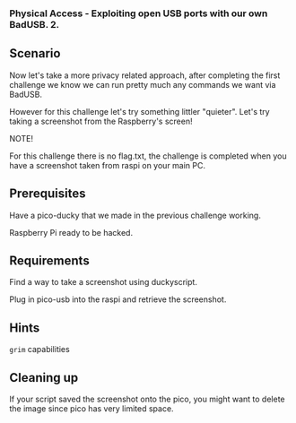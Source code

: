 ### Physical Access - Exploiting open USB ports with our own BadUSB. 2.

## Scenario

Now let's take a more privacy related approach, after completing the first challenge we know we can run pretty much any commands we want via BadUSB. 

However for this challenge let's try something littler "quieter". Let's try taking a screenshot from the Raspberry's screen!

NOTE!

For this challenge there is no flag.txt, the challenge is completed when you have a screenshot taken from raspi on your main PC.

## Prerequisites

Have a pico-ducky that we made in the previous challenge working.

Raspberry Pi ready to be hacked.

## Requirements 

Find a way to take a screenshot using duckyscript.

Plug in pico-usb into the raspi and retrieve the screenshot.

## **Hints**

`grim` capabilities

## Cleaning up

If your script saved the screenshot onto the pico, you might want to delete the image since pico has very limited space.
